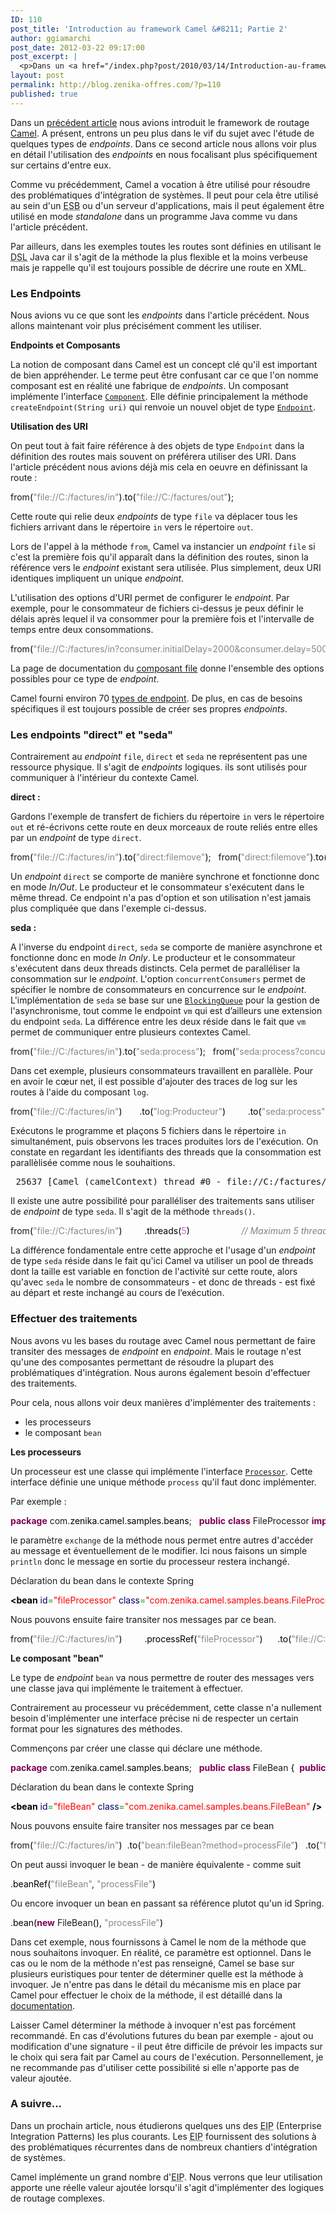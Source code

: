```yaml
---
ID: 110
post_title: 'Introduction au framework Camel &#8211; Partie 2'
author: ggiamarchi
post_date: 2012-03-22 09:17:00
post_excerpt: |
  <p>Dans un <a href="/index.php?post/2010/03/14/Introduction-au-framework-Camel-Partie-1">précédent article</a> nous avions introduit le framework de routage <a href="http://camel.apache.org">Camel</a>. A présent, entrons un peu plus dans le vif du sujet avec l'étude de quelques types de <em>endpoints</em>. Dans ce second article nous allons voir plus en détail l'utilisation des <em>endpoints</em> en nous focalisant plus spécifiquement sur certains d'entre eux.</p>
layout: post
permalink: http://blog.zenika-offres.com/?p=110
published: true
---
```

<p>Dans un <a href="/index.php?post/2010/03/14/Introduction-au-framework-Camel-Partie-1">précédent article</a> nous avions introduit le framework de routage <a href="http://camel.apache.org">Camel</a>. A présent, entrons un peu plus dans le vif du sujet avec l'étude de quelques types de <em>endpoints</em>. Dans ce second article nous allons voir plus en détail l'utilisation des <em>endpoints</em> en nous focalisant plus spécifiquement sur certains d'entre eux.</p>
<!--more-->
<p>Comme vu précédemment, Camel a vocation à être utilisé pour résoudre des problématiques d'intégration de systèmes. Il peut pour cela être utilisé au sein d'un <acronym title="Enterprise Service Bus">ESB</acronym> ou d'un serveur d'applications, mais il peut également être utilisé en mode <em>standalone</em> dans un programme Java comme vu dans l'article précédent.</p> <p>Par ailleurs, dans les exemples toutes les routes sont définies en utilisant le <acronym title="Domain-specific language">DSL</acronym> Java car il s'agit de la méthode la plus flexible et la moins verbeuse mais je rappelle qu'il est toujours possible de décrire une route en XML.</p> <h3>Les Endpoints</h3> <p>Nous avions vu ce que sont les <em>endpoints</em> dans l'article précédent. Nous allons maintenant voir plus précisément comment les utiliser.</p> <p><strong>Endpoints et Composants</strong></p> <p>La notion de composant dans Camel est un concept clé qu'il est important de bien appréhender. Le terme peut être confusant car ce que l'on nomme composant est en réalité une fabrique de <em>endpoints</em>. Un composant implémente l'interface <code><a href="http://camel.apache.org/maven/current/camel-core/apidocs/org/apache/camel/Component.html">Component</a></code>. Elle définie principalement la méthode <code>createEndpoint(String uri)</code> qui renvoie un nouvel objet de type <code><a href="http://camel.apache.org/maven/current/camel-core/apidocs/org/apache/camel/Endpoint.html">Endpoint</a></code>.</p> <p><strong>Utilisation des URI</strong></p> <p>On peut tout à fait faire référence à des objets de type <code>Endpoint</code> dans la définition des routes mais souvent on préférera utiliser des URI. Dans l'article précédent nous avions déjà mis cela en oeuvre en définissant la route&nbsp;:</p> <pre class="java code java" style="font-family:inherit">from<span style="color: #000000;">&#40;</span><span style="color: #888888;">&quot;file://C:/factures/in&quot;</span><span style="color: #000000;">&#41;</span>.<span style="color: #000000;">to</span><span style="color: #000000;">&#40;</span><span style="color: #888888;">&quot;file://C:/factures/out&quot;</span><span style="color: #000000;">&#41;</span>;</pre> <p>Cette route qui relie deux <em>endpoints</em> de type <code>file</code> va déplacer tous les fichiers arrivant dans le répertoire <code>in</code> vers le répertoire <code>out</code>.</p> <p>Lors de l'appel à la méthode <code>from</code>, Camel va instancier un <em>endpoint</em> <code>file</code> si c'est la première fois qu'il apparaît dans la définition des routes, sinon la référence vers le <em>endpoint</em> existant sera utilisée. Plus simplement, deux URI identiques impliquent un unique <em>endpoint</em>.</p> <p>L'utilisation des options d'URI permet de configurer le <em>endpoint</em>. Par exemple, pour le consommateur de fichiers ci-dessus je peux définir le délais après lequel il va consommer pour la première fois et l'intervalle de temps entre deux consommations.</p> <pre class="java code java" style="font-family:inherit">from<span style="color: #000000;">&#40;</span><span style="color: #888888;">&quot;file://C:/factures/in?consumer.initialDelay=2000&amp;consumer.delay=5000&quot;</span><span style="color: #000000;">&#41;</span>.<span style="color: #000000;">to</span><span style="color: #000000;">&#40;</span><span style="color: #888888;">&quot;file://C:/factures/out&quot;</span><span style="color: #000000;">&#41;</span>;</pre> <p>La page de documentation du <a href="http://camel.apache.org/file2.html">composant file</a> donne l'ensemble des options possibles pour ce type de <em>endpoint</em>.</p> <p>Camel fourni environ 70 <a href="http://camel.apache.org/components.html">types de endpoint</a>. De plus, en cas de besoins spécifiques il est toujours possible de créer ses propres <em>endpoints</em>.</p> <h3>Les endpoints "direct" et "seda"</h3> <p>Contrairement au <em>endpoint</em> <code>file</code>, <code>direct</code> et <code>seda</code> ne représentent pas une ressource physique. Il s'agit de <em>endpoints</em> logiques. ils sont utilisés pour communiquer à l'intérieur du contexte Camel.</p> <p><strong>direct :</strong></p> <p>Gardons l'exemple de transfert de fichiers du répertoire <code>in</code> vers le répertoire <code>out</code> et ré-écrivons cette route en deux morceaux de route reliés entre elles par un <em>endpoint</em> de type <code>direct</code>.</p> <pre class="java code java" style="font-family:inherit">from<span style="color: #000000;">&#40;</span><span style="color: #888888;">&quot;file://C:/factures/in&quot;</span><span style="color: #000000;">&#41;</span>.<span style="color: #000000;">to</span><span style="color: #000000;">&#40;</span><span style="color: #888888;">&quot;direct:filemove&quot;</span><span style="color: #000000;">&#41;</span>; &nbsp; from<span style="color: #000000;">&#40;</span><span style="color: #888888;">&quot;direct:filemove&quot;</span><span style="color: #000000;">&#41;</span>.<span style="color: #000000;">to</span><span style="color: #000000;">&#40;</span><span style="color: #888888;">&quot;file://C:/factures/out&quot;</span><span style="color: #000000;">&#41;</span>;</pre> <p>Un <em>endpoint</em> <code>direct</code> se comporte de manière synchrone et fonctionne donc en mode <em>In/Out</em>. Le producteur et le consommateur s'exécutent dans le même thread. Ce endpoint n'a pas d'option et son utilisation n'est jamais plus compliquée que dans l'exemple ci-dessus.</p> <p><strong>seda :</strong></p> <p>A l'inverse du endpoint <code>direct</code>, <code>seda</code> se comporte de manière asynchrone et fonctionne donc en mode <em>In Only</em>. Le producteur et le consommateur s'exécutent dans deux threads distincts. Cela permet de paralléliser la consommation sur le <em>endpoint</em>. L'option <code>concurrentConsumers</code> permet de spécifier le nombre de consommateurs en concurrence sur le <em>endpoint</em>. L'implémentation de <code>seda</code> se base sur une <code><a href="http://docs.oracle.com/javase/6/docs/api/java/util/concurrent/BlockingQueue.html">BlockingQueue</a></code> pour la gestion de l'asynchronisme, tout comme le endpoint <code>vm</code> qui est d’ailleurs une extension du endpoint <code>seda</code>. La différence entre les deux réside dans le fait que <code>vm</code> permet de communiquer entre plusieurs contextes Camel.</p> <pre class="java code java" style="font-family:inherit">from<span style="color: #000000;">&#40;</span><span style="color: #888888;">&quot;file://C:/factures/in&quot;</span><span style="color: #000000;">&#41;</span>.<span style="color: #000000;">to</span><span style="color: #000000;">&#40;</span><span style="color: #888888;">&quot;seda:process&quot;</span><span style="color: #000000;">&#41;</span>; &nbsp; from<span style="color: #000000;">&#40;</span><span style="color: #888888;">&quot;seda:process?concurrentConsumers=5&quot;</span><span style="color: #000000;">&#41;</span>.<span style="color: #000000;">to</span><span style="color: #000000;">&#40;</span><span style="color: #888888;">&quot;file://C:/factures/out&quot;</span><span style="color: #000000;">&#41;</span>;</pre> <p>Dans cet exemple, plusieurs consommateurs travaillent en parallèle. Pour en avoir le cœur net, il est possible d'ajouter des traces de log sur les routes à l'aide du composant <code>log</code>.</p> <pre class="java code java" style="font-family:inherit">from<span style="color: #000000;">&#40;</span><span style="color: #888888;">&quot;file://C:/factures/in&quot;</span><span style="color: #000000;">&#41;</span> 		.<span style="color: #000000;">to</span><span style="color: #000000;">&#40;</span><span style="color: #888888;">&quot;log:Producteur&quot;</span><span style="color: #000000;">&#41;</span> 		.<span style="color: #000000;">to</span><span style="color: #000000;">&#40;</span><span style="color: #888888;">&quot;seda:process&quot;</span><span style="color: #000000;">&#41;</span>; &nbsp; from<span style="color: #000000;">&#40;</span><span style="color: #888888;">&quot;seda:process?concurrentConsumers=5&quot;</span><span style="
color: #000000;">&#41;</span> 		.<span style="color: #000000;">to</span><span style="color: #000000;">&#40;</span><span style="color: #888888;">&quot;log:Consommateur&quot;</span><span style="color: #000000;">&#41;</span> 		.<span style="color: #000000;">to</span><span style="color: #000000;">&#40;</span><span style="color: #888888;">&quot;file://C:/factures/out&quot;</span><span style="color: #000000;">&#41;</span>;</pre> <p>Exécutons le programme et plaçons 5 fichiers dans le répertoire <code>in</code> simultanément, puis observons les traces produites lors de l'exécution. On constate en regardant les identifiants des threads que la consommation est parallèlisée comme nous le souhaitions.</p> <pre> 25637 [Camel (camelContext) thread #0 - file://C:/factures/in] INFO Producteur - Exchange[ExchangePattern:InOnly, BodyType:org.apache.camel.component.file.GenericFile, Body:[Body is file based: GenericFile[c:facturesinfile1.txt]]] 25641 [Camel (camelContext) thread #0 - file://C:/factures/in] INFO Producteur - Exchange[ExchangePattern:InOnly, BodyType:org.apache.camel.component.file.GenericFile, Body:[Body is file based: GenericFile[c:facturesinfile2.txt]]] 25641 [Camel (camelContext) thread #4 - seda://process] INFO Consommateur - Exchange[ExchangePattern:InOnly, BodyType:org.apache.camel.component.file.GenericFile, Body:[Body is file based: GenericFile[c:facturesinfile1.txt]]] 25642 [Camel (camelContext) thread #0 - file://C:/factures/in] INFO Producteur - Exchange[ExchangePattern:InOnly, BodyType:org.apache.camel.component.file.GenericFile, Body:[Body is file based: GenericFile[c:facturesinfile3.txt]]] 25642 [Camel (camelContext) thread #0 - file://C:/factures/in] INFO Producteur - Exchange[ExchangePattern:InOnly, BodyType:org.apache.camel.component.file.GenericFile, Body:[Body is file based: GenericFile[c:facturesinfile4.txt]]] 25643 [Camel (camelContext) thread #0 - file://C:/factures/in] INFO Producteur - Exchange[ExchangePattern:InOnly, BodyType:org.apache.camel.component.file.GenericFile, Body:[Body is file based: GenericFile[c:facturesinfile5.txt]]] 25645 [Camel (camelContext) thread #5 - seda://process] INFO Consommateur - Exchange[ExchangePattern:InOnly, BodyType:org.apache.camel.component.file.GenericFile, Body:[Body is file based: GenericFile[c:facturesinfile2.txt]]] 25645 [Camel (camelContext) thread #1 - seda://process] INFO Consommateur - Exchange[ExchangePattern:InOnly, BodyType:org.apache.camel.component.file.GenericFile, Body:[Body is file based: GenericFile[c:facturesinfile3.txt]]] 25646 [Camel (camelContext) thread #3 - seda://process] INFO Consommateur - Exchange[ExchangePattern:InOnly, BodyType:org.apache.camel.component.file.GenericFile, Body:[Body is file based: GenericFile[c:facturesinfile4.txt]]] 25646 [Camel (camelContext) thread #2 - seda://process] INFO Consommateur - Exchange[ExchangePattern:InOnly, BodyType:org.apache.camel.component.file.GenericFile, Body:[Body is file based: GenericFile[c:facturesinfile5.txt]]] </pre> <p>Il existe une autre possibilité pour paralléliser des traitements sans utiliser de <em>endpoint</em> de type <code>seda</code>. Il s'agit de la méthode <code>threads()</code>.</p> <pre class="java code java" style="font-family:inherit">from<span style="color: #000000;">&#40;</span><span style="color: #888888;">&quot;file://C:/factures/in&quot;</span><span style="color: #000000;">&#41;</span> 		.<span style="color: #000000;">threads</span><span style="color: #000000;">&#40;</span><span style="color: #cc66cc;">5</span><span style="color: #000000;">&#41;</span>                     <span style="color: #808080; font-style: italic;">// Maximum 5 threads</span> 		.<span style="color: #000000;">to</span><span style="color: #000000;">&#40;</span><span style="color: #888888;">&quot;file://C:/factures/out&quot;</span><span style="color: #000000;">&#41;</span>;</pre> <p>La différence fondamentale entre cette approche et l'usage d'un <em>endpoint</em> de type <code>seda</code> réside dans le fait qu'ici Camel va utiliser un pool de threads dont la taille est variable en fonction de l'activité sur cette route, alors qu'avec <code>seda</code> le nombre de consommateurs - et donc de threads - est fixé au départ et reste inchangé au cours de l’exécution.</p> <h3>Effectuer des traitements</h3> <p>Nous avons vu les bases du routage avec Camel nous permettant de faire transiter des messages de <em>endpoint</em> en <em>endpoint</em>. Mais le routage n'est qu'une des composantes permettant de résoudre la plupart des problématiques d'intégration. Nous aurons également besoin d'effectuer des traitements.</p> <p>Pour cela, nous allons voir deux manières d'implémenter des traitements&nbsp;:</p> <ul> <li>les processeurs</li> <li>le composant <code>bean</code></li> </ul> <p><strong>Les processeurs</strong></p> <p>Un processeur est une classe qui implémente l'interface <code><a href="http://camel.apache.org/maven/current/camel-core/apidocs/org/apache/camel/Processor.html">Processor</a></code>. Cette interface définie une unique méthode <code>process</code> qu'il faut donc implémenter.</p> <p>Par exemple&nbsp;:</p> <pre class="java code java" style="font-family:inherit"><span style="color: #7F0055; font-weight: bold;">package</span> com.<span style="color: #000000;">zenika</span>.<span style="color: #000000;">camel</span>.<span style="color: #000000;">samples</span>.<span style="color: #000000;">beans</span>; &nbsp; <span style="color: #7F0055; font-weight: bold;">public</span> <span style="color: #7F0055; font-weight: bold;">class</span> FileProcessor <span style="color: #7F0055; font-weight: bold;">implements</span> org.<span style="color: #000000;">apache</span>.<span style="color: #000000;">camel</span>.<span style="color: #000000;">Processor</span> <span style="color: #000000;">&#123;</span> 	<span style="color: #7F0055; font-weight: bold;">void</span> process<span style="color: #000000;">&#40;</span>Exchange exchange<span style="color: #000000;">&#41;</span> <span style="color: #7F0055; font-weight: bold;">throws</span> <span style="color: #000000;">Exception</span> <span style="color: #000000;">&#123;</span> 		<span style="color: #000000;">System</span>.<span style="color: #000000;">out</span>.<span style="color: #000000;">println</span><span style="color: #000000;">&#40;</span><span style="color: #888888;">&quot;FileProcessor.process()&quot;</span><span style="color: #000000;">&#41;</span>; 	<span style="color: #000000;">&#125;</span> <span style="color: #000000;">&#125;</span></pre> <p>le paramètre <code>exchange</code> de la méthode nous permet entre autres d'accéder au message et éventuellement de le modifier. Ici nous faisons un simple <code>println</code> donc le message en sortie du processeur restera inchangé.</p> <p>Déclaration du bean dans le contexte Spring</p> <pre class="xml code xml" style="font-family:inherit"><span style="color: #009900;"><span style="color: #000000; font-weight: bold;">&lt;bean</span> <span style="color: #000066;">id</span>=<span style="color: #ff0000;">&quot;fileProcessor&quot;</span> <span style="color: #000066;">class</span>=<span style="color: #ff0000;">&quot;com.zenika.camel.samples.beans.FileProcessor&quot;</span> <span style="color: #000000; font-weight: bold;">/&gt;</span></span></pre> <p>Nous pouvons ensuite faire transiter nos messages par ce bean.</p> <pre class="java code java" style="font-family:inherit">from<span style="color: #000000;">&#40;</span><span style="color: #888888;">&quot;file://C:/factures/in&quot;</span><span style="color: #000000;">&#41;</span> 		.<span style="color: #000000;">processRef</span><span style="color: #000000;">&#40;</span><span style="color: #888888;">&quot;fileProcessor&quot;</span><span style="color: #000000;">&#41;</span> 		.<span style="color: #000000;">to</span><span style="color: #000000;">&#40;</span><span style="color: #888888;">&quot;file://C:/factures/out&quot;</span><span style="color: #000000;">&#41;</span>;</pre> <p><strong>Le composant "bean"</strong></p> <p>Le type de <em>endpoint</em> <code>bean</code> va nous permettre de router des messages vers une classe
 java qui implémente le traitement à effectuer.</p> <p>Contrairement au processeur vu précédemment, cette classe n'a nullement besoin d'implémenter une interface précise ni de respecter un certain format pour les signatures des méthodes.</p> <p>Commençons par créer une classe qui déclare une méthode.</p> <pre class="java code java" style="font-family:inherit"><span style="color: #7F0055; font-weight: bold;">package</span> com.<span style="color: #000000;">zenika</span>.<span style="color: #000000;">camel</span>.<span style="color: #000000;">samples</span>.<span style="color: #000000;">beans</span>; &nbsp; <span style="color: #7F0055; font-weight: bold;">public</span> <span style="color: #7F0055; font-weight: bold;">class</span> FileBean <span style="color: #000000;">&#123;</span> 	<span style="color: #7F0055; font-weight: bold;">public</span> <span style="color: #7F0055; font-weight: bold;">void</span> processFile<span style="color: #000000;">&#40;</span><span style="color: #000000;">&#41;</span> <span style="color: #000000;">&#123;</span> 		<span style="color: #000000;">System</span>.<span style="color: #000000;">out</span>.<span style="color: #000000;">println</span><span style="color: #000000;">&#40;</span><span style="color: #888888;">&quot;FileBean.processFile()&quot;</span><span style="color: #000000;">&#41;</span>; 	<span style="color: #000000;">&#125;</span> <span style="color: #000000;">&#125;</span></pre> <p>Déclaration du bean dans le contexte Spring</p> <pre class="xml code xml" style="font-family:inherit"><span style="color: #009900;"><span style="color: #000000; font-weight: bold;">&lt;bean</span> <span style="color: #000066;">id</span>=<span style="color: #ff0000;">&quot;fileBean&quot;</span> <span style="color: #000066;">class</span>=<span style="color: #ff0000;">&quot;com.zenika.camel.samples.beans.FileBean&quot;</span> <span style="color: #000000; font-weight: bold;">/&gt;</span></span></pre> <p>Nous pouvons ensuite faire transiter nos messages par ce bean</p> <pre class="java code java" style="font-family:inherit">from<span style="color: #000000;">&#40;</span><span style="color: #888888;">&quot;file://C:/factures/in&quot;</span><span style="color: #000000;">&#41;</span> 	.<span style="color: #000000;">to</span><span style="color: #000000;">&#40;</span><span style="color: #888888;">&quot;bean:fileBean?method=processFile&quot;</span><span style="color: #000000;">&#41;</span> 	.<span style="color: #000000;">to</span><span style="color: #000000;">&#40;</span><span style="color: #888888;">&quot;file://C:/factures/out&quot;</span><span style="color: #000000;">&#41;</span>;</pre> <p>On peut aussi invoquer le bean - de manière équivalente - comme suit</p> <pre class="java code java" style="font-family:inherit">.<span style="color: #000000;">beanRef</span><span style="color: #000000;">&#40;</span><span style="color: #888888;">&quot;fileBean&quot;</span>, <span style="color: #888888;">&quot;processFile&quot;</span><span style="color: #000000;">&#41;</span></pre> <p>Ou encore invoquer un bean en passant sa référence plutot qu'un id Spring.</p> <pre class="java code java" style="font-family:inherit">.<span style="color: #000000;">bean</span><span style="color: #000000;">&#40;</span><span style="color: #7F0055; font-weight: bold;">new</span> FileBean<span style="color: #000000;">&#40;</span><span style="color: #000000;">&#41;</span>, <span style="color: #888888;">&quot;processFile&quot;</span><span style="color: #000000;">&#41;</span></pre> <p>Dans cet exemple, nous fournissons à Camel le nom de la méthode que nous souhaitons invoquer. En réalité, ce paramètre est optionnel. Dans le cas ou le nom de la méthode n'est pas renseigné, Camel se base sur plusieurs euristiques pour tenter de déterminer quelle est la méthode à invoquer. Je n'entre pas dans le détail du mécanisme mis en place par Camel pour effectuer le choix de la méthode, il est détaillé dans la <a href="http://camel.apache.org/bean-binding.html">documentation</a>.</p> <p>Laisser Camel déterminer la méthode à invoquer n'est pas forcément recommandé. En cas d'évolutions futures du bean par exemple - ajout ou modification d'une signature - il peut être difficile de prévoir les impacts sur le choix qui sera fait par Camel au cours de l'exécution. Personnellement, je ne recommande pas d'utiliser cette possibilité si elle n'apporte pas de valeur ajoutée.</p> <h3>A suivre...</h3> <p>Dans un prochain article, nous étudierons quelques uns des <acronym title="Enterprise Integration Patterns">EIP</acronym> (Enterprise Integration Patterns) les plus courants. Les <acronym title="Enterprise Integration Patterns">EIP</acronym> fournissent des solutions à des problématiques récurrentes dans de nombreux chantiers d'intégration de systèmes.</p> <p>Camel implémente un grand nombre d'<acronym title="Enterprise Integration Patterns">EIP</acronym>. Nous verrons que leur utilisation apporte une réelle valeur ajoutée lorsqu'il s'agit d'implémenter des logiques de routage complexes.</p>
